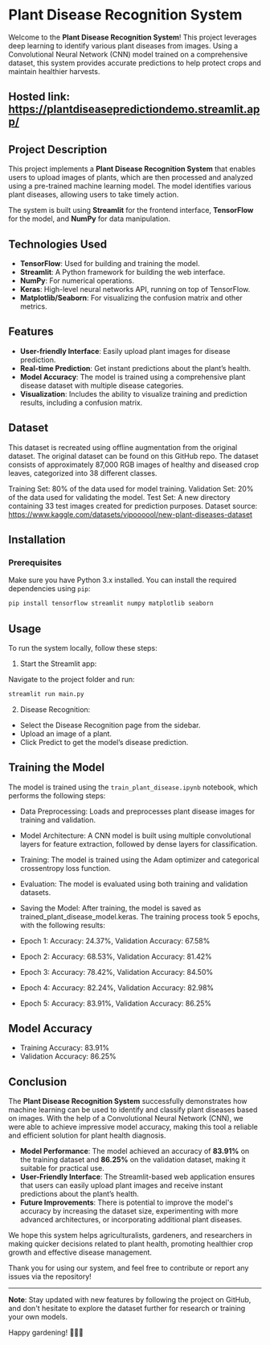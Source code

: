 # Plant Disease Recognition System

Welcome to the **Plant Disease Recognition System**! This project leverages deep learning to identify various plant diseases from images. Using a Convolutional Neural Network (CNN) model trained on a comprehensive dataset, this system provides accurate predictions to help protect crops and maintain healthier harvests.

## Hosted link: https://plantdiseasepredictiondemo.streamlit.app/

## Project Description

This project implements a **Plant Disease Recognition System** that enables users to upload images of plants, which are then processed and analyzed using a pre-trained machine learning model. The model identifies various plant diseases, allowing users to take timely action.

The system is built using **Streamlit** for the frontend interface, **TensorFlow** for the model, and **NumPy** for data manipulation.

## Technologies Used

- **TensorFlow**: Used for building and training the model.
- **Streamlit**: A Python framework for building the web interface.
- **NumPy**: For numerical operations.
- **Keras**: High-level neural networks API, running on top of TensorFlow.
- **Matplotlib/Seaborn**: For visualizing the confusion matrix and other metrics.

## Features

- **User-friendly Interface**: Easily upload plant images for disease prediction.
- **Real-time Prediction**: Get instant predictions about the plant’s health.
- **Model Accuracy**: The model is trained using a comprehensive plant disease dataset with multiple disease categories.
- **Visualization**: Includes the ability to visualize training and prediction results, including a confusion matrix.

## Dataset
This dataset is recreated using offline augmentation from the original dataset. The original dataset can be found on this GitHub repo. The dataset consists of approximately 87,000 RGB images of healthy and diseased crop leaves, categorized into 38 different classes.

Training Set: 80% of the data used for model training.
Validation Set: 20% of the data used for validating the model.
Test Set: A new directory containing 33 test images created for prediction purposes.
Dataset source: https://www.kaggle.com/datasets/vipoooool/new-plant-diseases-dataset

## Installation

### Prerequisites
Make sure you have Python 3.x installed. You can install the required dependencies using `pip`:

```bash
pip install tensorflow streamlit numpy matplotlib seaborn
```

## Usage
To run the system locally, follow these steps:

1. Start the Streamlit app:

Navigate to the project folder and run:

```bash
streamlit run main.py
```
2. Disease Recognition:

- Select the Disease Recognition page from the sidebar.
- Upload an image of a plant.
- Click Predict to get the model’s disease prediction.

## Training the Model
The model is trained using the `train_plant_disease.ipynb` notebook, which performs the following steps:

- Data Preprocessing: Loads and preprocesses plant disease images for training and validation.
- Model Architecture: A CNN model is built using multiple convolutional layers for feature extraction, followed by dense layers for classification.
- Training: The model is trained using the Adam optimizer and categorical crossentropy loss function.
- Evaluation: The model is evaluated using both training and validation datasets.
- Saving the Model: After training, the model is saved as trained_plant_disease_model.keras.
The training process took 5 epochs, with the following results:

- Epoch 1: Accuracy: 24.37%, Validation Accuracy: 67.58%
- Epoch 2: Accuracy: 68.53%, Validation Accuracy: 81.42%
- Epoch 3: Accuracy: 78.42%, Validation Accuracy: 84.50%
- Epoch 4: Accuracy: 82.24%, Validation Accuracy: 82.98%
- Epoch 5: Accuracy: 83.91%, Validation Accuracy: 86.25%

## Model Accuracy
- Training Accuracy: 83.91%
- Validation Accuracy: 86.25%

## Conclusion

The **Plant Disease Recognition System** successfully demonstrates how machine learning can be used to identify and classify plant diseases based on images. With the help of a Convolutional Neural Network (CNN), we were able to achieve impressive model accuracy, making this tool a reliable and efficient solution for plant health diagnosis.

- **Model Performance**: The model achieved an accuracy of **83.91%** on the training dataset and **86.25%** on the validation dataset, making it suitable for practical use.
- **User-Friendly Interface**: The Streamlit-based web application ensures that users can easily upload plant images and receive instant predictions about the plant’s health.
- **Future Improvements**: There is potential to improve the model's accuracy by increasing the dataset size, experimenting with more advanced architectures, or incorporating additional plant diseases.

We hope this system helps agriculturalists, gardeners, and researchers in making quicker decisions related to plant health, promoting healthier crop growth and effective disease management.

Thank you for using our system, and feel free to contribute or report any issues via the repository!

---

**Note**: Stay updated with new features by following the project on GitHub, and don't hesitate to explore the dataset further for research or training your own models.

Happy gardening! 🌱🌿🍀


